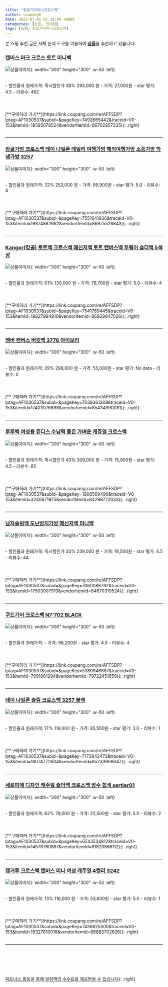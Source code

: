 ```yaml
---
title: "캉골기어미니크로스백"
author: coupang6
date: 2023-07-01 01:18:08 +0800
categories: [쇼핑, 면세점]
tags: [쇼핑, 캉골기어미니크로스백]
---
```


본 쇼핑 추천 글은 자체 분석 도구를 이용하여 [**상품**](https://link.coupang.com/a/bao1ui)을 추천하고 있습니다.

### [캔버스 마크 크로스 토트 미니백](https://link.coupang.com/re/AFFSDP?lptag=AF1030537&subid=&pageKey=7492665442&traceid=V0-153&itemId=19595678524&vendorItemId=86702957235)

![상품이미지](https://thumbnail7.coupangcdn.com/thumbnails/remote/230x230ex/image/vendor_inventory/dddd/f34d23906568246a9b9878bd072fc649d09ea5abdb218411d6abd33ec9f9.jpg){: width="300" height="300" .w-50 .left}


<br>
- 할인율과 원래가격: 즉시할인가 38%  293,000   원
- 가격: 27,000원
- star 평가: 4.5
- 리뷰수: 462
<br>
<br>
<br>
<br>
[**구매하러 가기**](https://link.coupang.com/re/AFFSDP?lptag=AF1030537&subid=&pageKey=7492665442&traceid=V0-153&itemId=19595678524&vendorItemId=86702957235){: .right}
<br>
<br>

---

### [캉골가방 크로스백 데이 나일론 데일리 여행가방 해외여행가방 소풍가방 학생가방 3257](https://link.coupang.com/re/AFFSDP?lptag=AF1030537&subid=&pageKey=7551641936&traceid=V0-153&itemId=19874882662&vendorItemId=86975528843)

![상품이미지](https://thumbnail7.coupangcdn.com/thumbnails/remote/230x230ex/image/vendor_inventory/e298/516f36012221caf3c117c4775bbcc98b52fc3b43f2053a44cfd2b730859b.jpg){: width="300" height="300" .w-50 .left}


<br>
- 할인율과 원래가격: 32%  253,000   원
- 가격: 89,900원
- star 평가: 5.0
- 리뷰수: 4
<br>
<br>
<br>
<br>
[**구매하러 가기**](https://link.coupang.com/re/AFFSDP?lptag=AF1030537&subid=&pageKey=7551641936&traceid=V0-153&itemId=19874882662&vendorItemId=86975528843){: .right}
<br>
<br>

---

### [Kangor(캉골) 토트백 크로스백 메신저백 토트 캔버스백 투웨이 숄더백 5색상](https://link.coupang.com/re/AFFSDP?lptag=AF1030537&subid=&pageKey=7541769445&traceid=V0-153&itemId=19827994910&vendorItemId=86929847026)

![상품이미지](https://thumbnail8.coupangcdn.com/thumbnails/remote/230x230ex/image/vendor_inventory/c177/1181272f685d3fd77224c579e8150252b237114876a737fcd42c4ac87126.jpg){: width="300" height="300" .w-50 .left}


<br>
- 할인율과 원래가격: 61%  130,000   원
- 가격: 79,700원
- star 평가: 5.0
- 리뷰수: 4
<br>
<br>
<br>
<br>
[**구매하러 가기**](https://link.coupang.com/re/AFFSDP?lptag=AF1030537&subid=&pageKey=7541769445&traceid=V0-153&itemId=19827994910&vendorItemId=86929847026){: .right}
<br>
<br>

---

### [엠버 캔버스 버킷백 3776 아이보리](https://link.coupang.com/re/AFFSDP?lptag=AF1030537&subid=&pageKey=7039361309&traceid=V0-153&itemId=17403076898&vendorItemId=85434990081)

![상품이미지](https://thumbnail6.coupangcdn.com/thumbnails/remote/230x230ex/image/vendor_inventory/62c7/11cd621257e7c2044eed60b09c20de3b14cf8ea649e501f394fcc1ac15b9.jpg){: width="300" height="300" .w-50 .left}


<br>
- 할인율과 원래가격: 29%  298,000   원
- 가격: 55,000원
- star 평가: No data
- 리뷰수: 0
<br>
<br>
<br>
<br>
[**구매하러 가기**](https://link.coupang.com/re/AFFSDP?lptag=AF1030537&subid=&pageKey=7039361309&traceid=V0-153&itemId=17403076898&vendorItemId=85434990081){: .right}
<br>
<br>

---

### [루루백 여성용 쥬디스 수납력 좋은 가벼운 캐쥬얼 크로스백](https://link.coupang.com/re/AFFSDP?lptag=AF1030537&subid=&pageKey=1908569490&traceid=V0-153&itemId=3240671975&vendorItemId=84299772033)

![상품이미지](https://thumbnail8.coupangcdn.com/thumbnails/remote/230x230ex/image/vendor_inventory/1f72/d9c9ebd8a44d1e73c70a2444b2c19497bb9b9fdcfb036ae69c8dcaaee3e5.jpg){: width="300" height="300" .w-50 .left}


<br>
- 할인율과 원래가격: 즉시할인가 43%  309,000   원
- 가격: 15,900원
- star 평가: 4.5
- 리뷰수: 85
<br>
<br>
<br>
<br>
[**구매하러 가기**](https://link.coupang.com/re/AFFSDP?lptag=AF1030537&subid=&pageKey=1908569490&traceid=V0-153&itemId=3240671975&vendorItemId=84299772033){: .right}
<br>
<br>

---

### [남자슬링백 도난방지가방 메신저백 미니백](https://link.coupang.com/re/AFFSDP?lptag=AF1030537&subid=&pageKey=7060088792&traceid=V0-153&itemId=17503007919&vendorItemId=84670319524)

![상품이미지](https://thumbnail7.coupangcdn.com/thumbnails/remote/230x230ex/image/vendor_inventory/46d6/23de388db2e46ec6603c78d89ed5bd776d108bc04a0b92fc40adb07ca410.jpg){: width="300" height="300" .w-50 .left}


<br>
- 할인율과 원래가격: 즉시할인가 33%  239,000   원
- 가격: 18,500원
- star 평가: 4.5
- 리뷰수: 44
<br>
<br>
<br>
<br>
[**구매하러 가기**](https://link.coupang.com/re/AFFSDP?lptag=AF1030537&subid=&pageKey=7060088792&traceid=V0-153&itemId=17503007919&vendorItemId=84670319524){: .right}
<br>
<br>

---

### [쿠드기어 크로스백 N7'702 BLACK](https://link.coupang.com/re/AFFSDP?lptag=AF1030537&subid=&pageKey=5380946887&traceid=V0-153&itemId=7991861294&vendorItemId=79722451659)

![상품이미지](https://thumbnail7.coupangcdn.com/thumbnails/remote/230x230ex/image/vendor_inventory/b736/5263fe9afd41466f91789ff9597b584faf678251b83be41e42570bdeb334.png){: width="300" height="300" .w-50 .left}


<br>
- 할인율과 원래가격: 
- 가격: 96,200원
- star 평가: 4.5
- 리뷰수: 4
<br>
<br>
<br>
<br>
[**구매하러 가기**](https://link.coupang.com/re/AFFSDP?lptag=AF1030537&subid=&pageKey=5380946887&traceid=V0-153&itemId=7991861294&vendorItemId=79722451659){: .right}
<br>
<br>

---

### [데이 나일론 슬림 크로스백 3257 블랙](https://link.coupang.com/re/AFFSDP?lptag=AF1030537&subid=&pageKey=7172842473&traceid=V0-153&itemId=18074772604&vendorItemId=85233908047)

![상품이미지](https://thumbnail6.coupangcdn.com/thumbnails/remote/230x230ex/image/vendor_inventory/a5f3/09b3de9eb380ee9a1070117fc43f8b6f9021f15cdf31b5297cb782496d7d.jpg){: width="300" height="300" .w-50 .left}


<br>
- 할인율과 원래가격: 17%  119,000   원
- 가격: 85,500원
- star 평가: 3.0
- 리뷰수: 1
<br>
<br>
<br>
<br>
[**구매하러 가기**](https://link.coupang.com/re/AFFSDP?lptag=AF1030537&subid=&pageKey=7172842473&traceid=V0-153&itemId=18074772604&vendorItemId=85233908047){: .right}
<br>
<br>

---

### [세르띠에 디자인 캐주얼 숄더백 크로스백 방수 힙색 sertier01](https://link.coupang.com/re/AFFSDP?lptag=AF1030537&subid=&pageKey=6543534812&traceid=V0-153&itemId=14578760887&vendorItemId=81820866112)

![상품이미지](https://thumbnail8.coupangcdn.com/thumbnails/remote/230x230ex/image/vendor_inventory/5935/e768626b46b893c277b61d47cdcb2cb4f1e2db7414ea565d103545ab89d6.jpg){: width="300" height="300" .w-50 .left}


<br>
- 할인율과 원래가격: 62%  79,000   원
- 가격: 22,500원
- star 평가: 5.0
- 리뷰수: 2
<br>
<br>
<br>
<br>
[**구매하러 가기**](https://link.coupang.com/re/AFFSDP?lptag=AF1030537&subid=&pageKey=6543534812&traceid=V0-153&itemId=14578760887&vendorItemId=81820866112){: .right}
<br>
<br>

---

### [캥거루 크로스백 캔버스 미니 여성 캐주얼 4컬러 3242](https://link.coupang.com/re/AFFSDP?lptag=AF1030537&subid=&pageKey=7436625500&traceid=V0-153&itemId=19327810016&vendorItemId=86883702626)

![상품이미지](https://thumbnail10.coupangcdn.com/thumbnails/remote/230x230ex/image/vendor_inventory/6c1b/97b237d42bc182c568984f40c4f258105b35ca6cd15e047c1e20e29b352d.png){: width="300" height="300" .w-50 .left}


<br>
- 할인율과 원래가격: 13%  116,000   원
- 가격: 53,600원
- star 평가: 5.0
- 리뷰수: 1
<br>
<br>
<br>
<br>
[**구매하러 가기**](https://link.coupang.com/re/AFFSDP?lptag=AF1030537&subid=&pageKey=7436625500&traceid=V0-153&itemId=19327810016&vendorItemId=86883702626){: .right}
<br>
<br>

---
<br><br><br><br><br> [파트너스 활동을 통해 일정액의 수수료를 제공받을 수 있습니다](https://link.coupang.com/a/bao1ui){: .right}